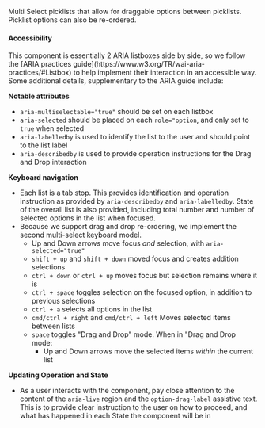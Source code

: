 Multi Select picklists that allow for draggable options between picklists. Picklist options can also be re-ordered.

<h4 class="site-text-heading--label">Accessibility</h4>
This component is essentially 2 ARIA listboxes side by side, so we follow the [ARIA practices guide](https://www.w3.org/TR/wai-aria-practices/#Listbox) to help implement their interaction in an accessible way. Some additional details, supplementary to the ARIA guide include:

**Notable attributes**
- `aria-multiselectable="true"` should be set on each listbox
- `aria-selected` should be placed on each `role="option`, and only set to `true` when selected
- `aria-labelledby` is used to identify the list to the user and should point to the list label
- `aria-describedby` is used to provide operation instructions for the Drag and Drop interaction

**Keyboard navigation**
- Each list is a tab stop. This provides identification and operation instruction as provided by `aria-describedby` and `aria-labelledby`. State of the overall list is also provided, including total number and number of selected options in the list when focused.
- Because we support drag and drop re-ordering, we implement the second multi-select keyboard model.
  - Up and Down arrows move focus _and_ selection, with `aria-selected="true"`
  - `shift + up` and `shift + down` moved focus and creates addition selections
  - `ctrl + down` or `ctrl + up` moves focus but selection remains where it is
  - `ctrl + space` toggles selection on the focused option, in addition to previous selections
  - `ctrl + a` selects all options in the list
  - `cmd/ctrl + right` and `cmd/ctrl + left` Moves selected items between lists
  - `space` toggles "Drag and Drop" mode. When in "Drag and Drop mode:
    - Up and Down arrows move the selected items _within_ the current list

**Updating Operation and State**
- As a user interacts with the component, pay close attention to the content of the `aria-live` region and the `option-drag-label` assistive text. This is to provide clear instruction to the user on how to proceed, and what has happened in each State the component will be in

